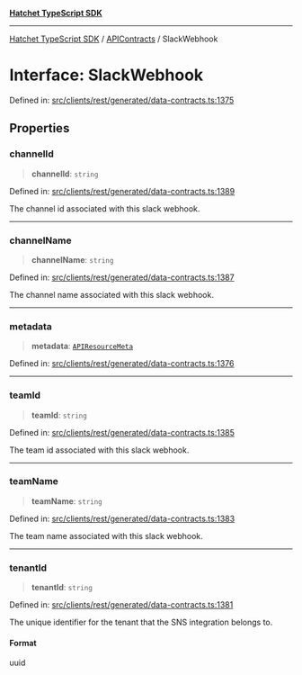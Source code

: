 [**Hatchet TypeScript SDK**](../../../../README.md)

***

[Hatchet TypeScript SDK](../../../../README.md) / [APIContracts](../README.md) / SlackWebhook

# Interface: SlackWebhook

Defined in: [src/clients/rest/generated/data-contracts.ts:1375](https://github.com/hatchet-dev/hatchet/blob/0288a24f2e9f14787135b399bd47182f4d1260d9/sdks/typescript/src/clients/rest/generated/data-contracts.ts#L1375)

## Properties

### channelId

> **channelId**: `string`

Defined in: [src/clients/rest/generated/data-contracts.ts:1389](https://github.com/hatchet-dev/hatchet/blob/0288a24f2e9f14787135b399bd47182f4d1260d9/sdks/typescript/src/clients/rest/generated/data-contracts.ts#L1389)

The channel id associated with this slack webhook.

***

### channelName

> **channelName**: `string`

Defined in: [src/clients/rest/generated/data-contracts.ts:1387](https://github.com/hatchet-dev/hatchet/blob/0288a24f2e9f14787135b399bd47182f4d1260d9/sdks/typescript/src/clients/rest/generated/data-contracts.ts#L1387)

The channel name associated with this slack webhook.

***

### metadata

> **metadata**: [`APIResourceMeta`](APIResourceMeta.md)

Defined in: [src/clients/rest/generated/data-contracts.ts:1376](https://github.com/hatchet-dev/hatchet/blob/0288a24f2e9f14787135b399bd47182f4d1260d9/sdks/typescript/src/clients/rest/generated/data-contracts.ts#L1376)

***

### teamId

> **teamId**: `string`

Defined in: [src/clients/rest/generated/data-contracts.ts:1385](https://github.com/hatchet-dev/hatchet/blob/0288a24f2e9f14787135b399bd47182f4d1260d9/sdks/typescript/src/clients/rest/generated/data-contracts.ts#L1385)

The team id associated with this slack webhook.

***

### teamName

> **teamName**: `string`

Defined in: [src/clients/rest/generated/data-contracts.ts:1383](https://github.com/hatchet-dev/hatchet/blob/0288a24f2e9f14787135b399bd47182f4d1260d9/sdks/typescript/src/clients/rest/generated/data-contracts.ts#L1383)

The team name associated with this slack webhook.

***

### tenantId

> **tenantId**: `string`

Defined in: [src/clients/rest/generated/data-contracts.ts:1381](https://github.com/hatchet-dev/hatchet/blob/0288a24f2e9f14787135b399bd47182f4d1260d9/sdks/typescript/src/clients/rest/generated/data-contracts.ts#L1381)

The unique identifier for the tenant that the SNS integration belongs to.

#### Format

uuid
